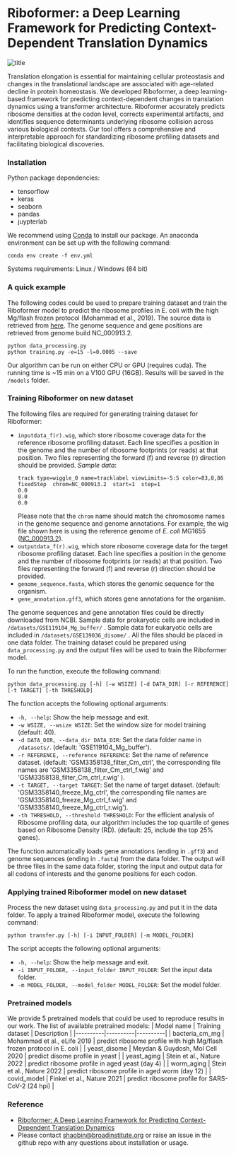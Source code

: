 # Riboformer: a Deep Learning Framework for Predicting Context-Dependent Translation Dynamics

![title](https://user-images.githubusercontent.com/12596418/232886009-400f779b-b23d-489c-b52f-194da79a4e5c.png)

Translation elongation is essential for maintaining cellular proteostasis and changes in the translational landscape are associated with age-related decline in protein homeostasis. We developed Riboformer, a deep learning-based framework for predicting context-dependent changes in translation dynamics using a transformer architecture. Riboformer accurately predicts ribosome densities at the codon level, corrects experimental artifacts, and identifies sequence determinants underlying ribosome collision across various biological contexts. Our tool offers a comprehensive and interpretable approach for standardizing ribosome profiling datasets and facilitating biological discoveries.

### Installation
Python package dependencies:
- tensorflow
- keras
- seaborn
- pandas
- juypterlab

We recommend using [Conda](https://conda.io/en/latest/index.html) to install our package. An anaconda environment can be set up with the following command:
```
conda env create -f env.yml
```
Systems requirements: Linux / Windows (64 bit)
### A quick example
The following codes could be used to prepare training dataset and train the Riboformer model to predict the ribosome profiles in E. coli with the high Mg/flash frozen protocol (Mohammad et al., 2019). The source data is retrieved from [here](https://www.ncbi.nlm.nih.gov/geo/query/acc.cgi?acc=GSE119104). The genome sequence and gene positions are retrieved from genome build NC_000913.2.
```
python data_processing.py
python training.py -e=15 -l=0.0005 --save
```
Our algorithm can be run on either CPU or GPU (requires cuda). The running time is ~15 min on a V100 GPU (16GB). Results will be saved in the ```/models``` folder.


### Training Riboformer on new dataset
The following files are required for generating training dataset for Riboformer:
- ```inputdata_f(r).wig```,  which store ribosome coverage data for the reference ribosome profiling dataset. Each line specifies a position in the genome and the number of ribosome footprints (or reads) at that position. Two files representing the forward (f) and reverse (r) direction should be provided.
	*Sample data*:
	```
    track type=wiggle_0 name=tracklabel viewLimits=-5:5 color=83,8,86
    fixedStep  chrom=NC_000913.2  start=1  step=1
   0.0
   0.0
   0.0
	```
	Please note that the ```chrom``` name should match the chromosome names in the genome sequence and genome annotations. For example, the wig file shown here is using the reference genome of *E. coli* MG1655 ([NC_000913.2](https://www.ncbi.nlm.nih.gov/nuccore/49175990)).
-  ```outputdata_f(r).wig```,  which store ribosome coverage data for the target ribosome profiling dataset. Each line specifies a position in the genome and the number of ribosome footprints (or reads) at that position. Two files representing the forward (f) and reverse (r) direction should be provided.
- ```genome_sequence.fasta```, which stores the genomic sequence for the organism.
- ```gene_annotation.gff3```, which stores gene annotations for the organism.

The genome sequences and gene annotation files could be directly downloaded from NCBI. Sample data for prokaryotic cells are included in ```/datasets/GSE119104_Mg_buffer/``` . Sample data for eukaryotic cells are included in ```/datasets/GSE139036_disome/``` . All the files should be placed in one data folder. The training dataset could be prepared using ```data_processing.py``` and the output files will be used to train the Riboformer model.

To run the function, execute the following command:
```
python data_processing.py [-h] [-w WSIZE] [-d DATA_DIR] [-r REFERENCE] [-t TARGET] [-th THRESHOLD]
```
The function accepts the following optional arguments:

- `-h, --help`: Show the help message and exit.
- `-w WSIZE, --wsize WSIZE`: Set the window size for model training (default: 40).
- `-d DATA_DIR, --data_dir DATA_DIR`: Set the data folder name in `/datasets/`. (default: 'GSE119104_Mg_buffer').
- `-r REFERENCE, --reference REFERENCE`: Set the name of reference dataset. (default: 'GSM3358138_filter_Cm_ctrl', the corresponding file names are 'GSM3358138_filter_Cm_ctrl_f.wig' and 'GSM3358138_filter_Cm_ctrl_r.wig' ).
- `-t TARGET, --target TARGET`: Set the name of target dataset. (default: 'GSM3358140_freeze_Mg_ctrl', the corresponding file names are 'GSM3358140_freeze_Mg_ctrl_f.wig' and 'GSM3358140_freeze_Mg_ctrl_r.wig').
- `-th THRESHOLD, --threshold THRESHOLD`: For the efficient analysis of Ribosome profiling data, our algorithm includes the top quartile of genes based on Ribosome Density (RD). (default: 25, include the top 25% genes).

The function automatically loads gene annotations (ending in `.gff3`) and genome sequences (ending in `.fasta`) from the data folder. The output will be three files in the same data folder, storing the input and output data for all codons of interests and the genome positions for each codon.


### Applying trained Riboformer model on new dataset
Process the new dataset using ```data_processing.py``` and put it in the data folder. To apply a trained Riboformer model, execute the following command:
```
python transfer.py [-h] [-i INPUT_FOLDER] [-m MODEL_FOLDER]
```
The script accepts the following optional arguments:

- `-h, --help`: Show the help message and exit.
- `-i INPUT_FOLDER, --input_folder INPUT_FOLDER`: Set the input data folder.
- `-m MODEL_FOLDER, --model_folder MODEL_FOLDER`: Set the model folder.


### Pretrained models
We provide 5 pretrained models that could be used to reproduce results in our work. The list of available pretrained models:
| Model name | Training dataset | Description |
|----------|----------|----------|
| bacteria_cm_mg |  Mohammad et al., eLife 2019 | predict ribosome profile with high Mg/flash frozen protocol in E. coli |
| yeast_disome | Meydan & Guydosh, Mol Cell 2020 | predict disome profile in yeast |
| yeast_aging | Stein et al., Nature 2022 | predict ribosome profile in aged yeast (day 4) |
| worm_aging | Stein et al., Nature 2022 | predict ribosome profile in aged worm (day 12) |
| covid_model | Finkel et al., Nature 2021 | predict ribosome profile for SARS-CoV-2 (24 hpi) |

### Reference
- [Riboformer: A Deep Learning Framework for Predicting Context-Dependent Translation Dynamics](https://www.biorxiv.org/content/10.1101/2023.04.24.538053v1)
- Please contact shaobin@broadinstitute.org or raise an issue in the github repo with any questions about installation or usage.
